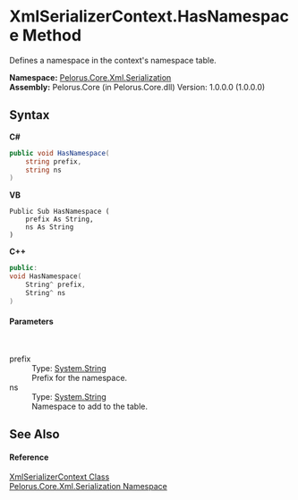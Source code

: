 # XmlSerializerContext.HasNamespace Method 
 

Defines a namespace in the context's namespace table.

**Namespace:**&nbsp;<a href="9052B9D6">Pelorus.Core.Xml.Serialization</a><br />**Assembly:**&nbsp;Pelorus.Core (in Pelorus.Core.dll) Version: 1.0.0.0 (1.0.0.0)

## Syntax

**C#**<br />
``` C#
public void HasNamespace(
	string prefix,
	string ns
)
```

**VB**<br />
``` VB
Public Sub HasNamespace ( 
	prefix As String,
	ns As String
)
```

**C++**<br />
``` C++
public:
void HasNamespace(
	String^ prefix, 
	String^ ns
)
```


#### Parameters
&nbsp;<dl><dt>prefix</dt><dd>Type: <a href="http://msdn2.microsoft.com/en-us/library/s1wwdcbf" target="_blank">System.String</a><br />Prefix for the namespace.</dd><dt>ns</dt><dd>Type: <a href="http://msdn2.microsoft.com/en-us/library/s1wwdcbf" target="_blank">System.String</a><br />Namespace to add to the table.</dd></dl>

## See Also


#### Reference
<a href="859B939D">XmlSerializerContext Class</a><br /><a href="9052B9D6">Pelorus.Core.Xml.Serialization Namespace</a><br />